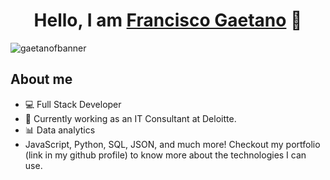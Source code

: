 <div align="center">
  <h1 align="center">Hello, I am <a href="https://franciscogaetano.000webhostapp.com/">Francisco Gaetano</a> 👋</h1>
</div>

![gaetanofbanner](https://github.com/gaetanof/gaetanof/assets/125628704/fa789ab2-0cb9-47b0-ba36-ac37e3de9870)

## About me

- 💻 Full Stack Developer
- 💼 Currently working as an IT Consultant at Deloitte.
- 📊 Data analytics
- JavaScript, Python, SQL, JSON, and much more! Checkout my portfolio (link in my github profile) to know more about the technologies I can use.
